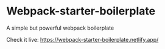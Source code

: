 # Webpack-starter-boilerplate
A simple but powerful webpack boilerplate

Check it live: https://webpack-starter-boilerplate.netlify.app/